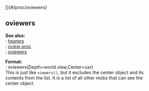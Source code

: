 []{#/proc/oviewers}    
## oviewers    
**See also:**    
:   [hearers](/ref/proc/hearers/hearers.md)    
:   [oview proc](/ref/proc/oview/oview.md)    
:   [oviewers](/ref/proc/oviewers/oviewers.md)    
<!-- -->    
**Format:**    
:   oviewers(Depth=world.view,Center=usr)    
This is just like `viewers()`, but it excludes the center object and its    
contents from the list. It is a list of all other mobs that can see the    
center object.  